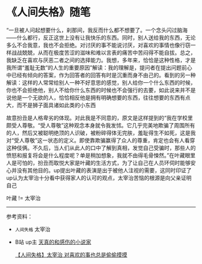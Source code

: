 # 《人间失格》随笔

“一旦被人问起想要什么，刹那间，我反而什么都不想要了。一个念头闪过脑海——什么都行，反正这世上没有让我快乐的东西。同时，别人送给我的东西，无论多么不合我意，我也不会拒绝。对讨厌的事不能说讨厌，对喜欢的事情也像行窃一样战战兢兢，从而在极度苦涩的滋味和难以言表的痛苦中苦闷得不能自拔。总之，我缺乏在喜欢与厌恶二者之间的选择能力。我想，多年来，恰恰是这种性格，才是我所谓“羞耻无数”的人生的重要原因”解读：我的理解是，提问者在提出问题前心中已经有倾向的答案，作为回答者的回答有时是沉重而身不由己的。看到的另一种解读：这样的人常常给别人一种不好意思的感觉，别人给你一个什么东西的时候，你也不会拒绝他，别人不给你什么东西的时候也不会强行的去要，如此说来并不是说他是一个无欲的人，恰恰相反他是拥有明确想要的东西，往往想要的东西有点大，而不是狮子面具诸如此类的小东西

故意扮丑是人格卑劣的体现。对此我是不同意的，原文是这样提到的“我在学校里颇受人尊敬。“受人尊敬”这种观念本身就令我发怵。它几乎完美地欺骗了周围所有的人，然后又被聪明绝顶的人识破，被粉碎得体无完肤，羞耻得生不如死，这是我对“受人尊敬”这一状态的定义。即使靠欺骗赢得了众人的尊重，肯定也会有人看穿这种伎俩。不久后，当人们从此人的口中了解到真相，发觉自己受骗时，那些人的愤怒和报复将会是什么程度呢？单是稍加想象，我就不由得毛骨悚然。”在叶藏眼里人是可怕的，扮丑而取悦大家是叶藏的生活方式，为了让自己在人员环伺时能够安心并没有其他目的。up提出叶藏的表演是出于被他人注视的需要，这同时印证了up认为太宰治十分看中获得家人的认可的观点，太宰治苦恼的根源是向父亲证明自己

叶藏 != 太宰治


-----
参考资料：

* ```人间失格``` 太宰治
* B站 up主 [天真的和感伤的小说家](https://b23.tv/KQ8acLo) 
  
  [【人间失格】太宰治 对喜欢的事也总是偷偷摸摸](https://b23.tv/loWyBml)